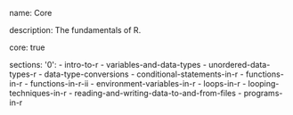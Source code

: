 name: Core

description: The fundamentals of R.

core: true

sections:
  '0':
    - intro-to-r
    - variables-and-data-types
    - unordered-data-types-r
    - data-type-conversions
    - conditional-statements-in-r
    - functions-in-r
    - functions-in-r-ii
    - environment-variables-in-r
    - loops-in-r
    - looping-techniques-in-r
    - reading-and-writing-data-to-and-from-files
    - programs-in-r
